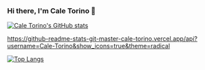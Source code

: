 ### Hi there, I'm Cale Torino 👋
[![Cale Torino's GitHub stats](https://github-readme-stats-coral-ten.vercel.app/api?username=Cale-Torino&show_icons=true&theme=radical&hide_border=true)]()

https://github-readme-stats-git-master-cale-torino.vercel.app/api?username=Cale-Torino&show_icons=true&theme=radical

[![Top Langs](https://github-readme-stats-coral-ten.vercel.app/api/top-langs/?username=Cale-Torino)]()

<!--
**Cale-Torino/Cale-Torino** is a ✨ _special_ ✨ repository because its `README.md` (this file) appears on your GitHub profile.

Here are some ideas to get you started:

- 🔭 I’m currently working on ...
- 🌱 I’m currently learning ...
- 👯 I’m looking to collaborate on ...
- 🤔 I’m looking for help with ...
- 💬 Ask me about ...
- 📫 How to reach me: ...
- 😄 Pronouns: ...
- ⚡ Fun fact: ...
-->
